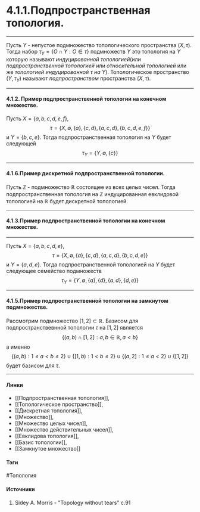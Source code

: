 # 4.1.1.Подпространственная топология.
***
Пусть $Y$ - непустое подмножество топологического пространства $(X,\tau)$. Тогда набор $\tau_{Y}=\{O\cap Y:O\in\tau\}$ подмножеств $Y$ это топология на $Y$ которую называют *индуцированной топологией*(или *подпространственной топологией* или *относительной топологией* или же *топологией индуцированной $\tau$ на $Y$*). Топологическое пространство $(Y,\tau_{Y})$ называют *подпространством* пространства $(X,\tau)$.
***
#### 4.1.2. Пример подпространственной топологии на конечном множестве.
Пусть $X=\{a,b,c,d,e,f\}$, 
$$\tau=\{X,\emptyset,\{a\},\{c,d\},\{a,c,d\},\{b,c,d,e,f\}\}$$  и $Y=\{b,c,e\}$. Тогда подпространственная топология на $Y$ будет следующей $$\tau_{Y}=\{Y,\emptyset,\{c\}\}$$
***
#### 4.1.6.Пример дискретной подпространственной топологии.
Пусть $\mathbb{Z}$ - подмножество $\mathbb{R}$ состоящее из всех целых чисел. Тогда подпространственная топология на $\mathbb{Z}$ индуцированная евклидовой топологией на $\mathbb{R}$ будет дискретной топологией.
***
#### 4.1.3.Пример подпространственной топологии на конечном множестве.
***
Пусть $X=\{a,b,c,d,e\}$,
$$\tau=\{X,\emptyset,\{a\},\{c,d\},\{a,c,d\},\{b,c,d,e\}\}$$ и $Y=\{a,d,e\}$. Тогда подпространственной топологией на $Y$ будет следующее семейство подмножеств 
$$\tau_{Y}=\{Y,\emptyset,\{a\},\{d\},\{a,d\},\{d,e\}\}$$
***
#### 4.1.5.Пример подпространственной топологии на замкнутом подмножестве.
Рассмотрим подмножество $[1,2]\subset\mathbb{R}$. Базисом для подпространствевнной топологии $\tau$ на $[1,2]$ является
$$\{(a,b)\cap[1,2]:a,b\in\mathbb{R},a<b\}$$ а именно 
$$\{(a,b):1\leq a<b\leq2\}\cup\{[1,b):1<b\leq2\}\cup\{(a,2]:1\leq a<2\}\cup\{[1,2]\}$$ будет базисом для $\tau$.
***
#### Линки
- [[Подпространственная топология]],
- [[Топологическое пространство]],
- [[Дискретная топология]],
- [[Множество]],
- [[Множество целых чисел]],
- [[Множество действительных чисел]],
- [[Евклидова топология]],
- [[Базис топологии]],
- [[Замкнутое множество]]
#### Тэги 
 #Топология
#### Источники
1. Sidey A. Morris - "Topology without tears" c.91